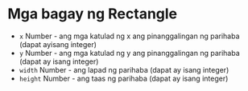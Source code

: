 # Mga bagay ng Rectangle

* `x` Number - ang mga katulad ng x ang pinanggalingan ng parihaba (dapat ayisang integer)
* `y` Number - ang mga katulad ng y ang pinanggalingan ng parihaba (dapat ay isang integer)
* `width` Number - ang lapad ng parihaba (dapat ay isang integer)
* `height` Number - ang taas ng parihaba (dapat ay isang integer)